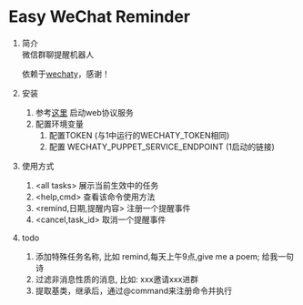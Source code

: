 # Easy WeChat Reminder

1. 简介  
   微信群聊提醒机器人

   依赖于[wechaty](https://github.com/wechaty/python-wechaty)，感谢！

2. 安装  

   1. 参考[这里](https://python-wechaty.readthedocs.io/zh_CN/latest/introduction/use-web-protocol/) 启动web协议服务
   2. 配置环境变量
      1. 配置TOKEN (与1中运行的WECHATY_TOKEN相同)
      2. 配置 WECHATY_PUPPET_SERVICE_ENDPOINT (1启动的链接)

3. 使用方式

   1. \<all tasks> 展示当前生效中的任务
   2. <help,cmd>  查看该命令使用方法
   3. <remind,日期,提醒内容> 注册一个提醒事件
   4. <cancel,task_id>  取消一个提醒事件

4. todo

   1. 添加特殊任务名称, 比如 remind,每天上午9点,give me a poem; 给我一句诗
   2. 过滤非消息性质的消息, 比如: xxx邀请xxx进群
   3. 提取基类，继承后，通过@command来注册命令并执行